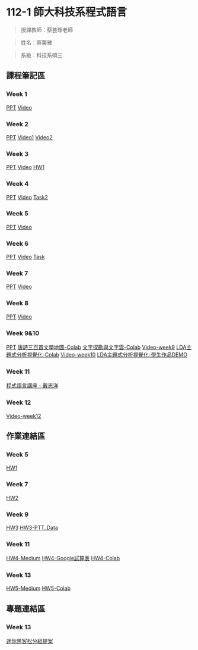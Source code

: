 112-1 師大科技系程式語言
=============


>授課教師：蔡芸琤老師

>姓名：蔡馨雅

>系級：科技系碩三

課程筆記區
-------------
### Ｗeek 1
[PPT](https://docs.google.com/presentation/d/1sKCDNxRvYyp-g6Yyn6JqiHjt1dbzwZYLF8xruGuUdkQ/edit#slide=id.g14b2b9fd77a_1_1306)
[Video](https://www.youtube.com/watch?v=Txbno5CZ2LY)
### Ｗeek 2
[PPT](https://docs.google.com/presentation/d/1rG__GC-ijlRy3SZsAnhu9n4TsS3FR3fYZG8WE1rGyxo/edit#slide=id.g27dd73fb091_0_0)
[Video1](https://youtu.be/rNObnMBiwbQ?si=BsQN8qI15EcWegWw)
[Video2](https://youtu.be/1MHUQmNnDQk?si=IurptC1_zWxigVB9)
### Ｗeek 3
[PPT](https://docs.google.com/presentation/d/1Zs6ve5OW18cbK29H4gYCFfnF6LtshhyNDUW0xsmS-Vw/edit#slide=id.p)
[Video](https://youtu.be/5H3jACkeoO4?si=rkiJF-2tzmOMTfoH)
[HW1](https://moodle3.ntnu.edu.tw/mod/url/view.php?id=681675)
### Ｗeek 4
[PPT](https://docs.google.com/presentation/d/1ksO49KZCe0zUVObMiZCSIGuuyXDfDI2jmC0lO9HLenU/edit#slide=id.g21939175b36_0_300)
[Video](https://youtu.be/jpL9FejPgV4?si=0__yxaNGaXh-kdTc)
[Task2](https://colab.research.google.com/drive/1pB9VGCXMDRx-fpOL4fpxNvnPRId0P0Gp#scrollTo=NyGN1GtUkhHH)
### Ｗeek 5
[PPT](https://docs.google.com/presentation/d/1sdSY81rCz3-V6vACloza1xNXcwo7RYHncFgenAQM43M/edit#slide=id.g2231dcdd239_0_95)
[Video](https://youtu.be/rX9m0GVDzvU?si=NqT70NqhSuM4gQl_)
### Ｗeek 6
[PPT](https://docs.google.com/presentation/d/1xi0VLe2y40oMiN-yNE9xERh3IW-iBrC96KE9kNMDLNg/edit#slide=id.g1f9cb025bde_0_16)
[Video](https://youtu.be/ldPWXlYsUBI?si=bE3xRBE44vEHp-tN)
[Task](https://colab.research.google.com/drive/1E7eHEhyfacWXQjZ3aY6_Z-9oNtlaOGof?hl=zh-tw#scrollTo=NlgyZu_tsda1)
### Ｗeek 7
[PPT](https://docs.google.com/presentation/d/1g6EEYvMuSdYtbv7zlO_emv8MYrDh2Z-loAXLoZAPWIU/edit#slide=id.g208c735537b_0_0)
[Video](https://youtu.be/7Z7KFmz9dbI?si=xRuzmb3L6Cgefruv)
### Ｗeek 8
[PPT](https://docs.google.com/presentation/d/1wQkiVP-Yhs4Mj3lojACvL2upUheg6yXcz8mkscPdljA/edit#slide=id.g208c735537b_0_0)
[Video](https://youtu.be/_a3W2_g4WE0?si=0lSWSpbe0V2OaCrC)
### Ｗeek 9&10
[PPT](https://docs.google.com/presentation/d/1RQysyIQrAqN3uyCvM29jiAGxjrEMxQkx3dTlKElq9ys/edit#slide=id.g208c735537b_0_0)
[唐詩三百首文學地圖-Colab](https://colab.research.google.com/drive/160A8le6qatXCVNIB52jSKmheuKoVuO21?usp=sharing)
[文字探勘與文字雲-Colab](https://colab.research.google.com/drive/1rTlAko4i1daBFp4bQPy-Pgjo8_lQ_DO4?usp=sharing)
[Video-week9](https://youtu.be/AOcSx9QXqbg?si=lBSD7_P0Ut1cosJd)
[LDA主題式分析視覺化-Colab](https://colab.research.google.com/drive/1oOQ_s_b8A-WveY7VHSoa7cc1qlTZY4yD?usp=sharing)
[Video-week10](https://youtu.be/VpSStJonXIk?si=EUrP53q0N_NAXoJ3)
[LDA主題式分析視覺化-學生作品DEMO](https://youtu.be/AOkseAzwYK4?si=ndZPwkrDi-ZXNAqZ)
### Ｗeek 11
[程式語言講座 - 戴志洋](https://youtu.be/gG_88RUNVvo?si=OIu6hn6UKm4v0ZuC)
### Ｗeek 12
[Video-week12](https://youtu.be/YjjdNNXMklk?si=PG1_VfB7XZ3rLavV)

作業連結區
-------------
### Ｗeek 5
[HW1](https://colab.research.google.com/drive/1y3oRSrLbx67PthT569BLQmOWkWLTucVC#scrollTo=v8pSN7rw2Eds)
### Ｗeek 7
[HW2](https://colab.research.google.com/drive/1qiiyHYZKJ2SnTofHkXgPpEiPsVS97CTB#scrollTo=rRyuyOGvbapr)
### Ｗeek 9
[HW3](https://colab.research.google.com/drive/1SV6CkqpxVWgAqLYx_o_U5Zj745_2RkYK)
[HW3-PTT_Data](https://drive.google.com/drive/folders/165idXOtlWxnmu4S317i9MpouI09tzNKw?usp=drive_link)
### Ｗeek 11
[HW4-Medium](https://medium.com/@61071019h/文字探勘與文字雲-沖繩美食-必吃-特色美食-推薦-9da399c30f34)
[HW4-Google試算表](https://docs.google.com/spreadsheets/d/1uxpI9cv-ni3_ZoqxUA7U7swkVaN25iA-DzFio7FNkUg/edit#gid=0)
[HW4-Colab](https://colab.research.google.com/drive/1DG2FAmB1PCYsngguWGn32TY8lI5GHgQc?usp=sharing)
### Ｗeek 13
[HW5-Medium](https://medium.com/@61071019h/網路爬蟲與散點圖-沖繩美食-食記蒐集篇-d12dc4e3d52c)
[HW5-Colab](https://colab.research.google.com/drive/1PRdFWyhMrLX3mK8v3XaNXYBavcRKFH0F?usp=sharing)

專題連結區
-------------
### Ｗeek 13
[迷你黑客松分組提案](https://youtu.be/ztnq1zNB3vk)
